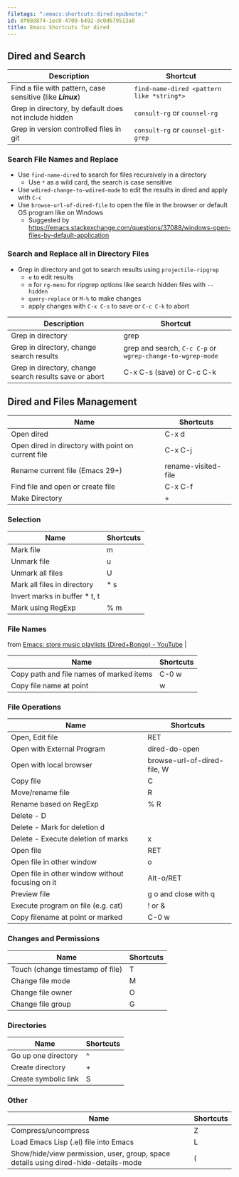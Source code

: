```yaml
---
filetags: ":emacs:shortcuts:dired:epubnote:"
id: 8f08d874-1ec0-4709-b492-dc0d679513a0
title: Emacs Shortcuts for dired
---
```


## Dired and Search

| Description | Shortcut |
|----|----|
| Find a file with pattern, case sensitive (like ***Linux***) | `find-name-dired <pattern like *string*>` |
| Grep in directory, by default does not include hidden | `consult-rg` or `counsel-rg` |
| Grep in version controlled files in git | `consult-rg` or `counsel-git-grep` |

### Search File Names and Replace

- Use `find-name-dired` to search for files recursively in a directory
  - Use `*` as a wild card, the search is case sensitive
- Use `wdired-change-to-wdired-mode` to edit the results in dired and
  apply with `C-c`
- Use `browse-url-of-dired-file` to open the file in the browser or
  default OS program like on Windows
  - Suggested by
    <https://emacs.stackexchange.com/questions/37088/windows-open-files-by-default-application>

### Search and Replace all in Directory Files

- Grep in directory and got to search results using `projectile-ripgrep`
  - `e` to edit results
  - `m` for `rg-menu` for ripgrep options like search hidden files with
    `--hidden`
  - `query-replace` or `M-%` to make changes
  - apply changes with `C-x C-s` to save or `C-c C-k` to abort

| Description | Shortcut |
|----|----|
| Grep in directory | grep |
| Grep in directory, change search results | grep and search, `C-c C-p` or `wgrep-change-to-wgrep-mode` |
| Grep in directory, change search results save or abort | C-x C-s (save) or C-c C-k |

## Dired and Files Management

| Name                                               | Shortcuts           |
|----------------------------------------------------|---------------------|
| Open dired                                         | C-x d               |
| Open dired in directory with point on current file | C-x C-j             |
| Rename current file (Emacs 29+)                    | rename-visited-file |
| Find file and open or create file                  | C-x C-f             |
| Make Directory                                     | \+                  |

### Selection

| Name                           | Shortcuts |
|--------------------------------|-----------|
| Mark file                      | m         |
| Unmark file                    | u         |
| Unmark all files               | U         |
| Mark all files in directory    | \* s      |
| Invert marks in buffer \* t, t |           |
| Mark using RegExp              | % m       |

### File Names

from [Emacs: store music playlists (Dired+Bongo) -
YouTube](https://youtu.be/-qo2Ai3pZRk?t=504) \|

| Name                                     | Shortcuts |
|------------------------------------------|-----------|
| Copy path and file names of marked items | C-0 w     |
| Copy file name at point                  | w         |

### File Operations

| Name | Shortcuts |
|----|----|
| Open, Edit file | RET |
| Open with External Program | dired-do-open |
| Open with local browser | browse-url-of-dired-file, W |
| Copy file | C |
| Move/rename file | R |
| Rename based on RegExp | % R |
| Delete - D |  |
| Delete - Mark for deletion d |  |
| Delete - Execute deletion of marks | x |
| Open file | RET |
| Open file in other window | o |
| Open file in other window without focusing on it | Alt-o/RET |
| Preview file | g o and close with q |
| Execute program on file (e.g. cat) | ! or & |
| Copy filename at point or marked | C-0 w |

### Changes and Permissions

| Name                             | Shortcuts |
|----------------------------------|-----------|
| Touch (change timestamp of file) | T         |
| Change file mode                 | M         |
| Change file owner                | O         |
| Change file group                | G         |

### Directories

| Name                 | Shortcuts |
|----------------------|-----------|
| Go up one directory  | ^         |
| Create directory     | \+        |
| Create symbolic link | S         |

### Other

| Name | Shortcuts |
|----|----|
| Compress/uncompress | Z |
| Load Emacs Lisp (.el) file into Emacs | L |
| Show/hide/view permission, user, group, space details using dired-hide-details-mode | ( |
